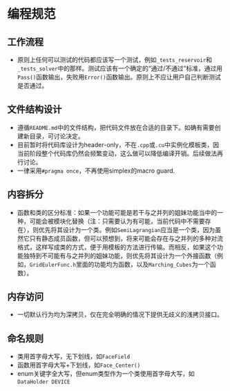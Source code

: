 # 编程规范

## 工作流程
- 原则上任何可以测试的代码都应该写一个测试，例如`_tests_reservoir`和`_tests_solver`中的那样。测试应该有一个确定的“通过/不通过”标准，通过用`Pass()`函数输出，失败用`Error()`函数输出。原则上不应让用户自己判断测试是否通过。

## 文件结构设计

- 遵循`README.md`中的文件结构，把代码文件放在合适的目录下。如确有需要创建新目录，可讨论决定。
- 目前暂时将代码库设计为header-only，不在`.cpp`或`.cu`中实例化模板类，因当前阶段整个代码库仍然会频繁变动，这么做可以降低编译开销。后续做法再行讨论。
- 一律采用`#pragma once`，不再使用simplex的macro guard.

## 内容拆分
- 函数和类的区分标准：如果一个功能可能是若干与之并列的姐妹功能当中的一种，可能会被模块化替换（注：只需要认为有可能，当前代码中不需要存在），则优先将其设计为一个类。例如`SemiLagrangian`应当是一个类，因为虽然它只有静态成员函数，但可以预想到，将来可能会存在与之并列的多种对流格式，这样写成类的方式，便于用模板的方法进行传输。而相反，如果这个功能独特到不可能有与之并列的姐妹功能，则优先将其设计为一个外接函数（例如，`GridEulerFunc.h`里面的功能均为函数，以及`Marching_Cubes`为一个函数）。

## 内存访问
- 一切默认行为均为深拷贝，仅在完全明确的情况下提供无歧义的浅拷贝接口。

## 命名规则
- 类用首字母大写，无下划线，如`FaceField`
- 函数用首字母大写+下划线，如`Face_Center()`
- enum关键字全大写，但enum类型作为一个类使用首字母大写，如`DataHolder DEVICE`
